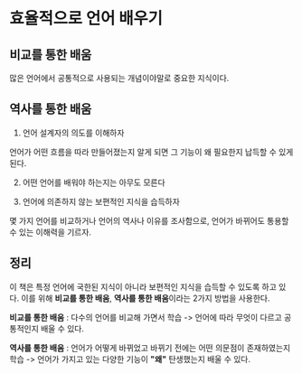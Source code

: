 # 효율적으로 언어 배우기

## 비교를 통한 배움

많은 언어에서 공통적으로 사용되는 개념이야말로 중요한 지식이다.

## 역사를 통한 배움

1. 언어 설계자의 의도를 이해하자

언어가 어떤 흐름을 따라 만들어졌는지 알게 되면 그 기능이 왜 필요한지 납득할 수 있게 된다.

2. 어떤 언어를 배워야 하는지는 아무도 모른다

3. 언어에 의존하지 않는 보편적인 지식을 습득하자

몇 가지 언어를 비교하거나 언어의 역사나 이유를 조사함으로, 언어가 바뀌어도 통용할 수 있는 이해력을 기르자.

## 정리

이 책은 특정 언어에 국한된 지식이 아니라 보편적인 지식을 습득할 수 있도록 하고 있다. 이를 위해 **비교를 통한 배움**, **역사를 통한 배움**이라는 2가지 방법을 사용한다.

**비교를 통한 배움** : 다수의 언어를 비교해 가면서 학습 -> 언어에 따라 무엇이 다르고 공통적인지 배울 수 있다. 

**역사를 통한 배움** : 언어가 어떻게 바뀌었고 바뀌기 전에는 어떤 의문점이 존재하였는지 학습 -> 언어가 가지고 있는 다양한 기능이 **"왜"** 탄생했는지 배울 수 있다.